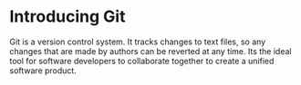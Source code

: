 # Introducing Git

Git is a version control system. It tracks changes to text files, so any changes that are made
by authors can be reverted at any time.  Its the ideal tool for software developers to
collaborate together to create a unified software product.